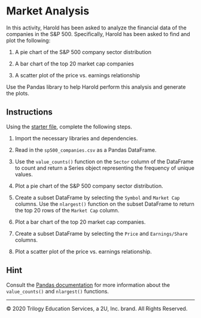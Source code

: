 # Market Analysis

In this activity, Harold has been asked to analyze the financial data of the companies in the S&P 500. Specifically, Harold has been asked to find and plot the following:

1. A pie chart of the S&P 500 company sector distribution

1. A bar chart of the top 20 market cap companies

1. A scatter plot of the price vs. earnings relationship

Use the Pandas library to help Harold perform this analysis and generate the plots.

## Instructions

Using the [starter file](Unsolved/market_analysis.ipynb), complete the following steps.

1. Import the necessary libraries and dependencies.

1. Read in the `sp500_companies.csv` as a Pandas DataFrame.

1. Use the `value_counts()` function on the `Sector` column of the DataFrame to count and return a Series object representing the frequency of unique values.

1. Plot a pie chart of the S&P 500 company sector distribution.

1. Create a subset DataFrame by selecting the `Symbol` and `Market Cap` columns. Use the `nlargest()` function on the subset DataFrame to return the top 20 rows of the `Market Cap` column.

1. Plot a bar chart of the top 20 market cap companies.

1. Create a subset DataFrame by selecting the `Price` and `Earnings/Share` columns.

1. Plot a scatter plot of the price vs. earnings relationship.

## Hint

Consult the [Pandas documentation](https://pandas.pydata.org/pandas-docs/version/0.17.0/index.html) for more information about the `value_counts()` and `nlargest()` functions.

---

© 2020 Trilogy Education Services, a 2U, Inc. brand. All Rights Reserved.
